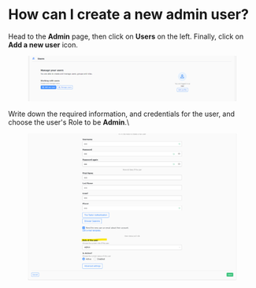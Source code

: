 # How can I create a new admin user?

Head to the **Admin** page, then click on **Users** on the left. Finally, click on **Add a new user** icon.

<figure><img src=".gitbook/assets/image (14).png" alt=""><figcaption></figcaption></figure>

Write down the required information, and credentials for the user, and choose the user's Role to be **Admin**.\


<figure><img src=".gitbook/assets/image (13).png" alt=""><figcaption></figcaption></figure>

